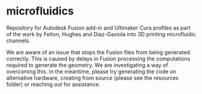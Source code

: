 # microfluidics
Repository for Autodesk Fusion add-in and Ultimaker Cura profiles as part of the work by Felton, Hughes and Diaz-Gaxiola into 3D printing microfluidic channels.

We are aware of an issue that stops the Fusion files from being generated correctly. This is caused by delays in Fusion processing the computations required to generate the geometry. We are investigating a way of overcoming this. In the meantime, please try generating the code on alternative hardware, creating from source (please see the resources folder) or reaching out for assistance.
